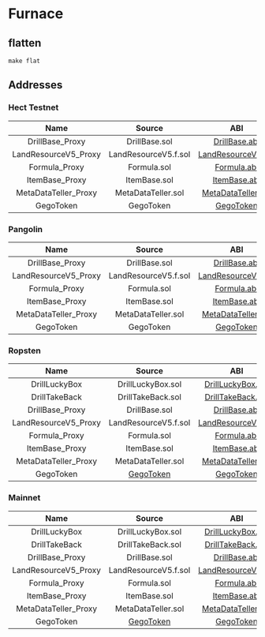 # Furnace 

## flatten
```
make flat
```

## Addresses

### Hect Testnet

| Name    |      Source      |  ABI |  Address |
|:--------:|:----------------:|:------:|:-----------:|
| DrillBase_Proxy | DrillBase.sol |[DrillBase.abi](https://github.com/hujw77/furnance/tree/main/abi/DrillBase.abi) | [0x7921f57e52f87eD500DD77e235442645c3432474](https://testnet.hecoinfo.com/address/0x7921f57e52f87eD500DD77e235442645c3432474) |
| LandResourceV5_Proxy | LandResourceV5.f.sol |[LandResourceV5.abi](https://github.com/hujw77/furnance/tree/main/abi/LandResourceV5.abi) | [0x10357233222A7A233C461922f673FAdb1eC50193](https://testnet.hecoinfo.com/address/0x7921f57e52f87eD500DD77e235442645c3432474) |
| Formula_Proxy | Formula.sol |[Formula.abi](https://github.com/hujw77/furnance/tree/main/abi/Formula.abi) | [0x7304a5222C643893D2DC87114Fd3f5240e506c8b](https://testnet.hecoinfo.com/address/0x7304a5222C643893D2DC87114Fd3f5240e506c8b) |
| ItemBase_Proxy | ItemBase.sol |[ItemBase.abi](https://github.com/hujw77/furnance/tree/main/abi/ItemBase.abi) | [0xF09FE18d3f4b4345b47c098C8B8Fba7743418aA4](https://testnet.hecoinfo.com/address/0xF09FE18d3f4b4345b47c098C8B8Fba7743418aA4) |
| MetaDataTeller_Proxy | MetaDataTeller.sol |[MetaDataTeller.abi](https://github.com/hujw77/furnance/tree/main/abi/MetaDataTeller.abi) | [0x9C112639339016674979BE9352aE472789f21100](https://testnet.hecoinfo.com/address/0x9C112639339016674979BE9352aE472789f21100) |
| GegoToken | GegoToken | [GegoToken](https://github.com/hujw77/furnance/tree/main/abi/GegoToken.abi) | [0x59ea974b74ec6a49338438bcc5d0388e294e4e20](https://testnet.hecoinfo.com/address/0x59ea974b74ec6a49338438bcc5d0388e294e4e20) |

### Pangolin

| Name    |      Source      |  ABI |  Address |
|:--------:|:----------------:|:------:|:-----------:|
| DrillBase_Proxy | DrillBase.sol |[DrillBase.abi](https://github.com/hujw77/furnance/tree/main/abi/DrillBase.abi) | [0xE69C61AF1D1c9DD48bde7e4e671EC6B5F76CCD8E] |
| LandResourceV5_Proxy | LandResourceV5.f.sol |[LandResourceV5.abi](https://github.com/hujw77/furnance/tree/main/abi/LandResourceV5.abi) | [0x10357233222A7A233C461922f673FAdb1eC50193] |
| Formula_Proxy | Formula.sol |[Formula.abi](https://github.com/hujw77/furnance/tree/main/abi/Formula.abi) | [0x286979170bB820801EB6148a00d2D15De63E780F] |
| ItemBase_Proxy | ItemBase.sol |[ItemBase.abi](https://github.com/hujw77/furnance/tree/main/abi/ItemBase.abi) | [0x2B79b866280CE6a0b140E0673e92d1763a1953fA] |
| MetaDataTeller_Proxy | MetaDataTeller.sol |[MetaDataTeller.abi](https://github.com/hujw77/furnance/tree/main/abi/MetaDataTeller.abi) | [0x1061AF3a9974F23bD3e4E718fF2e1Fd1d7740c2A] |
| GegoToken | GegoToken | [GegoToken](https://github.com/hujw77/furnance/tree/main/abi/GegoToken.abi) | [0xbbe9068ed672a886e546b47091a525d553eba1f0] |

### Ropsten

| Name    |      Source      |  ABI |  Address |
|:--------:|:----------------:|:------:|:-----------:|
| DrillLuckyBox | DrillLuckyBox.sol | [DrillLuckyBox.abi](https://github.com/hujw77/furnance/tree/main/abi/DrillLuckyBox.abi) | [0xF72361096f11d7E4e45046d7a83726b1A9107D5E](https://ropsten.etherscan.io/address/0xF72361096f11d7E4e45046d7a83726b1A9107D5E) |
| DrillTakeBack | DrillTakeBack.sol |[DrillTakeBack.abi](https://github.com/hujw77/furnance/tree/main/abi/DrillTakeBack.abi) | [0xA10D0C6e04845A5e998d1936249A30563c553417](https://ropsten.etherscan.io/address/0xA10D0C6e04845A5e998d1936249A30563c553417) |
| DrillBase_Proxy | DrillBase.sol |[DrillBase.abi](https://github.com/hujw77/furnance/tree/main/abi/DrillBase.abi) | [0x765590F6003398588858911DfEecC622BA69cFFe](https://ropsten.etherscan.io/address/0x765590F6003398588858911DfEecC622BA69cFFe) |
| LandResourceV5_Proxy | LandResourceV5.f.sol |[LandResourceV5.abi](https://github.com/hujw77/furnance/tree/main/abi/LandResourceV5.abi) | [0xD22065369994568096FB841e024462F4d7F5f2f9](https://ropsten.etherscan.io/address/0xD22065369994568096FB841e024462F4d7F5f2f9) |
| Formula_Proxy | Formula.sol |[Formula.abi](https://github.com/hujw77/furnance/tree/main/abi/Formula.abi) | [0xb33F0F7cA1EAaabDe483D3A21f4721057F98a0A3](https://ropsten.etherscan.io/address/0xb33F0F7cA1EAaabDe483D3A21f4721057F98a0A3) |
| ItemBase_Proxy | ItemBase.sol |[ItemBase.abi](https://github.com/hujw77/furnance/tree/main/abi/ItemBase.abi) | [0x1e257d7AE1Cf0da031480C5fE75478eB2d638540](https://ropsten.etherscan.io/address/0x1e257d7AE1Cf0da031480C5fE75478eB2d638540) |
| MetaDataTeller_Proxy | MetaDataTeller.sol |[MetaDataTeller.abi](https://github.com/hujw77/furnance/tree/main/abi/MetaDataTeller.abi) | [0x9bf7c6c4AB4Eb617d769560627198D58A3e1605e](https://ropsten.etherscan.io/address/0x9bf7c6c4AB4Eb617d769560627198D58A3e1605e) |
| GegoToken | [GegoToken](https://etherscan.io/address/0x27b4bc90fbe56f02ef50f2e2f79d7813aa8941a7#code) | [GegoToken](https://github.com/hujw77/furnance/tree/main/abi/GegoToken.abi) | [0x956b94bEbeCa5736236463b131095f8005661B1f](https://ropsten.etherscan.io/address/0x956b94bEbeCa5736236463b131095f8005661B1f) |

### Mainnet

| Name    |      Source      |  ABI |  Address |
|:--------:|:----------------:|:------:|:-----------:|
| DrillLuckyBox | DrillLuckyBox.sol | [DrillLuckyBox.abi](https://github.com/hujw77/furnance/tree/main/abi/DrillLuckyBox.abi) | [0xc7D7E731d6bf9182701096adCd5bba3bb0CF76fc](https://etherscan.io/address/0xc7D7E731d6bf9182701096adCd5bba3bb0CF76fc) |
| DrillTakeBack | DrillTakeBack.sol |[DrillTakeBack.abi](https://github.com/hujw77/furnance/tree/main/abi/DrillTakeBack.abi) | [0x8d7af9d2310016712b8f269df266f957cb12a27b](https://etherscan.io/address/0x8d7af9d2310016712b8f269df266f957cb12a27b) |
| DrillBase_Proxy | DrillBase.sol |[DrillBase.abi](https://github.com/hujw77/furnance/tree/main/abi/DrillBase.abi) | [0x5731a6ae4ae4dc582f2e692f1a2c963c6e01c585](https://etherscan.io/address/0x5731a6ae4ae4dc582f2e692f1a2c963c6e01c585) |
| LandResourceV5_Proxy | LandResourceV5.f.sol |[LandResourceV5.abi](https://github.com/hujw77/furnance/tree/main/abi/LandResourceV5.abi) | [0xa9203f3303126243C8D181006ab03B2474E3C084](https://etherscan.io/address/0xa9203f3303126243C8D181006ab03B2474E3C084) |
| Formula_Proxy | Formula.sol |[Formula.abi](https://github.com/hujw77/furnance/tree/main/abi/Formula.abi) | [0xbe0e1FfeCf8621191096F76d12439595234f8B38](https://etherscan.io/address/0xbe0e1FfeCf8621191096F76d12439595234f8B38) |
| ItemBase_Proxy | ItemBase.sol |[ItemBase.abi](https://github.com/hujw77/furnance/tree/main/abi/ItemBase.abi) | [0xfd9C2B86f71C1484Bc51F97Bd9E323cB2Cd475C9](https://ropsten.etherscan.io/address/0xfd9C2B86f71C1484Bc51F97Bd9E323cB2Cd475C9) |
| MetaDataTeller_Proxy | MetaDataTeller.sol |[MetaDataTeller.abi](https://github.com/hujw77/furnance/tree/main/abi/MetaDataTeller.abi) | [0x86c85A9bf5DEAfdeD40D9C70517883D95F50Df03](https://etherscan.io/address/0x86c85A9bf5DEAfdeD40D9C70517883D95F50Df03) |
| GegoToken | [GegoToken](https://etherscan.io/address/0x27b4bc90fbe56f02ef50f2e2f79d7813aa8941a7#code) | [GegoToken](https://github.com/hujw77/furnance/tree/main/abi/GegoToken.abi) | [0x27b4bc90fbe56f02ef50f2e2f79d7813aa8941a7](https://etherscan.io/address/0x27b4bc90fbe56f02ef50f2e2f79d7813aa8941a7) |
